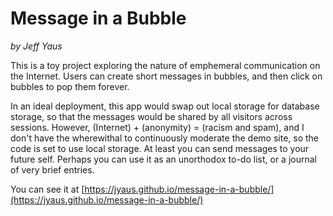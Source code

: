 # Message in a Bubble
_by Jeff Yaus_

This is a toy project exploring the nature of emphemeral communication on the Internet.
Users can create short messages in bubbles, and then click on bubbles to pop them forever.

In an ideal deployment, this app would swap out local storage for database storage,
so that the messages would be shared by all visitors across sessions. However, 
(Internet) + (anonymity) = (racism and spam), and I don't have the wherewithal to 
continuously moderate the demo site, so the code is set to use local storage.
At least you can send messages to your future self. Perhaps you can use it as an 
unorthodox to-do list, or a journal of very brief entries.

You can see it at [https://jyaus.github.io/message-in-a-bubble/](https://jyaus.github.io/message-in-a-bubble/)